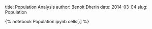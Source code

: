 title: Population Analysis 
author: Benoit Dherin 
date: 2014-03-04
slug: Population

{% notebook Population.ipynb cells[:] %}

